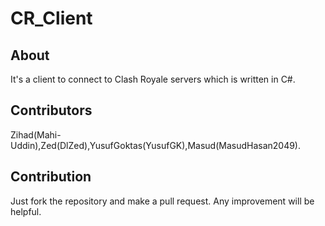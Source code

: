 # CR_Client

## About
It's a client to connect to Clash Royale servers which is written in C#.

## Contributors
Zihad(Mahi-Uddin),Zed(DlZed),YusufGoktas(YusufGK),Masud(MasudHasan2049).

## Contribution
Just fork the repository and make a pull request. Any improvement will be helpful.
